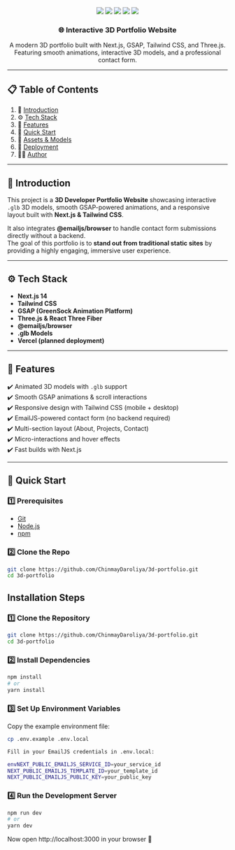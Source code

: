 <div align="center">
  <!-- <br />
    <a href="https://github.com/ChinmayDaroliya" target="_blank">
      <img src="public/images/readme.png" alt="Project Banner">
    </a>
  <br /> -->

  <div>
    <img src="https://img.shields.io/badge/-Next.js-black?style=for-the-badge&logo=next.js&logoColor=white" />
    <img src="https://img.shields.io/badge/-Three.js-black?style=for-the-badge&logo=three.js&logoColor=white" />
    <img src="https://img.shields.io/badge/-GSAP-88CE02?style=for-the-badge&logo=greensock&logoColor=white" />
    <img src="https://img.shields.io/badge/-Tailwind_CSS-38B2AC?style=for-the-badge&logo=tailwind-css&logoColor=white" />
    <img src="https://img.shields.io/badge/-EmailJS-FFDB00?style=for-the-badge&logo=emailjs&logoColor=black" />
  </div>

  <h3 align="center">🌐 Interactive 3D Portfolio Website</h3>

   <div align="center">
     A modern 3D portfolio built with Next.js, GSAP, Tailwind CSS, and Three.js.  
     Featuring smooth animations, interactive 3D models, and a professional contact form.
   </div>
</div>

---

## 📋 Table of Contents
1. 🤖 [Introduction](#introduction)  
2. ⚙️ [Tech Stack](#tech-stack)  
3. 🔋 [Features](#features)  
4. 🤸 [Quick Start](#quick-start)  
5. 🔗 [Assets & Models](#assets--models)  
6. 🚀 [Deployment](#deployment)  
7. 👨‍💻 [Author](#author)  

---

## 🤖 Introduction
This project is a **3D Developer Portfolio Website** showcasing interactive `.glb` 3D models, smooth GSAP-powered animations, and a responsive layout built with **Next.js & Tailwind CSS**.  

It also integrates **@emailjs/browser** to handle contact form submissions directly without a backend.  
The goal of this portfolio is to **stand out from traditional static sites** by providing a highly engaging, immersive user experience.  

---

## ⚙️ Tech Stack
- **Next.js 14**
- **Tailwind CSS**
- **GSAP (GreenSock Animation Platform)**
- **Three.js & React Three Fiber**
- **@emailjs/browser**
- **.glb Models**
- **Vercel (planned deployment)**  

---

## 🔋 Features
✔️ Animated 3D models with `.glb` support  
✔️ Smooth GSAP animations & scroll interactions  
✔️ Responsive design with Tailwind CSS (mobile + desktop)  
✔️ EmailJS-powered contact form (no backend required)  
✔️ Multi-section layout (About, Projects, Contact)  
✔️ Micro-interactions and hover effects  
✔️ Fast builds with Next.js  

---

## 🤸 Quick Start

### 1️⃣ Prerequisites
- [Git](https://git-scm.com/)  
- [Node.js](https://nodejs.org/)  
- [npm](https://www.npmjs.com/)  

### 2️⃣ Clone the Repo
```bash
git clone https://github.com/ChinmayDaroliya/3d-portfolio.git
cd 3d-portfolio

```


## Installation Steps
### 1️⃣ Clone the Repository
```bash
git clone https://github.com/ChinmayDaroliya/3d-portfolio.git
cd 3d-portfolio
```
### 2️⃣ Install Dependencies
```bash
npm install
# or
yarn install
```
### 3️⃣ Set Up Environment Variables
Copy the example environment file:

```bash
cp .env.example .env.local

Fill in your EmailJS credentials in .env.local:

envNEXT_PUBLIC_EMAILJS_SERVICE_ID=your_service_id
NEXT_PUBLIC_EMAILJS_TEMPLATE_ID=your_template_id
NEXT_PUBLIC_EMAILJS_PUBLIC_KEY=your_public_key
```
### 4️⃣ Run the Development Server
```bash
npm run dev
# or
yarn dev
```
Now open http://localhost:3000 in your browser 🎉